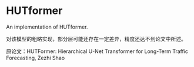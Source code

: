 # HUTformer
An implementation of HUTformer.

对该模型的粗略实现，部分层可能还存在一定差异，精度还达不到论文中所述。

原论文：HUTFormer: Hierarchical U-Net Transformer for Long-Term Traffic Forecasting, Zezhi Shao
